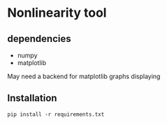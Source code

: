 # Nonlinearity tool
## dependencies
- numpy
- matplotlib


May need a backend for matplotlib graphs displaying
## Installation
`pip install -r requirements.txt`
